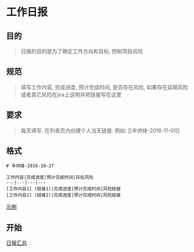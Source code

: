 # 工作日报

## 目的
  > 日报的目的是为了确定工作方向和目标, 控制项目风险

## 规范
  > 填写工作内容, 完成进度, 预计完成时间, 是否存在风险, 如果存在延期风险或者其它风险在jira上说明并把链接写在这里

## 要求
  > 每天填写. 在列表页内创建个人当天链接. 例如: [[辛帅锋-2016-11-01]]

## 格式

```
# 辛帅锋-2016-10-27

工作内容|完成进度|预计完成时间|存在风险
---|---|---|---
[工作内容1] (链接1)|完成进度|预计完成时间|风险链接
[工作内容2] (链接2)|完成进度|预计完成时间|风险链接

```
[示例](https://github.com/chuanjiabao1981/DailyReport/wiki/%E6%97%A5%E6%8A%A5%E7%A4%BA%E4%BE%8B)

## 开始

[日报汇总](https://github.com/chuanjiabao1981/DailyReport/wiki/%E6%97%A5%E6%8A%A5%E6%B1%87%E6%80%BB)
